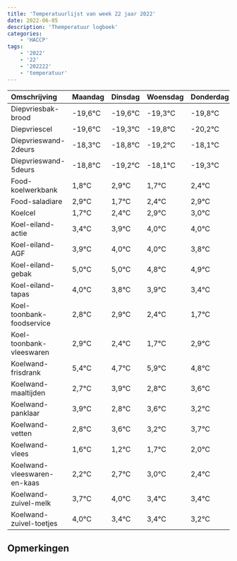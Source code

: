 ```yaml
---
title: 'Temperatuurlijst van week 22 jaar 2022'
date: 2022-06-05
description: 'Themperatuur logboek'
categories:
    - 'HACCP'
tags:
    - '2022'
    - '22'
    - '202222'
    - 'temperatuur'
---
```

|Omschrijving|Maandag|Dinsdag|Woensdag|Donderdag|Vrijdag|Zaterdag|Zondag|
|:---|:---|:---|:---|:---|:---|:---|:---|
|Diepvriesbak-brood|-19,6°C|-19,6°C|-19,3°C|-19,8°C|-20,2°C|-19,1°C|-20,3°C|
|Diepvriescel|-19,6°C|-19,3°C|-19,8°C|-20,2°C|-19,1°C|-20,3°C|-19,6°C|
|Diepvrieswand-2deurs|-18,3°C|-18,8°C|-19,2°C|-18,1°C|-19,3°C|-18,6°C|-18,1°C|
|Diepvrieswand-5deurs|-18,8°C|-19,2°C|-18,1°C|-19,3°C|-18,6°C|-18,1°C|-18,0°C|
|Food-koelwerkbank|1,8°C|2,9°C|1,7°C|2,4°C|2,9°C|3,0°C|3,0°C|
|Food-saladiare|2,9°C|1,7°C|2,4°C|2,9°C|3,0°C|3,0°C|2,8°C|
|Koelcel|1,7°C|2,4°C|2,9°C|3,0°C|3,0°C|2,8°C|2,9°C|
|Koel-eiland-actie|3,4°C|3,9°C|4,0°C|4,0°C|3,8°C|3,9°C|3,4°C|
|Koel-eiland-AGF|3,9°C|4,0°C|4,0°C|3,8°C|3,9°C|3,4°C|2,7°C|
|Koel-eiland-gebak|5,0°C|5,0°C|4,8°C|4,9°C|4,4°C|3,7°C|4,9°C|
|Koel-eiland-tapas|4,0°C|3,8°C|3,9°C|3,4°C|2,7°C|3,9°C|2,8°C|
|Koel-toonbank-foodservice|2,8°C|2,9°C|2,4°C|1,7°C|2,9°C|1,8°C|2,6°C|
|Koel-toonbank-vleeswaren|2,9°C|2,4°C|1,7°C|2,9°C|1,8°C|2,6°C|2,2°C|
|Koelwand-frisdrank|5,4°C|4,7°C|5,9°C|4,8°C|5,6°C|5,2°C|5,7°C|
|Koelwand-maaltijden|2,7°C|3,9°C|2,8°C|3,6°C|3,2°C|3,7°C|4,0°C|
|Koelwand-panklaar|3,9°C|2,8°C|3,6°C|3,2°C|3,7°C|4,0°C|3,4°C|
|Koelwand-vetten|2,8°C|3,6°C|3,2°C|3,7°C|4,0°C|3,4°C|3,4°C|
|Koelwand-vlees|1,6°C|1,2°C|1,7°C|2,0°C|1,4°C|1,4°C|1,2°C|
|Koelwand-vleeswaren-en-kaas|2,2°C|2,7°C|3,0°C|2,4°C|2,4°C|2,2°C|1,4°C|
|Koelwand-zuivel-melk|3,7°C|4,0°C|3,4°C|3,4°C|3,2°C|2,4°C|4,0°C|
|Koelwand-zuivel-toetjes|4,0°C|3,4°C|3,4°C|3,2°C|2,4°C|4,0°C|3,1°C|

## Opmerkingen


